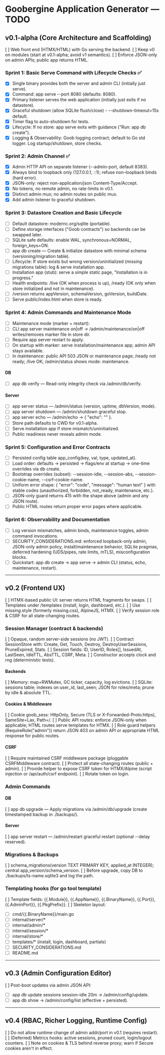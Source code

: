 # Goobergine Application Generator — TODO

## v0.1-alpha (Core Architecture and Scaffolding)
[ ] Web front end (HTMX/HTML) with Go serving the backend.
[ ] Keep v0 on modules (start at v0.1-alpha; avoid v1 semantics).
[ ] Enforce JSON-only on admin APIs; public app returns HTML.

### Sprint 1: Basic Serve Command with Lifecycle Checks ✅
- [x] Single binary provides both the server and admin CLI (initially just serve).
- [x] Command: app serve --port 8080 (defaults: 8080).
- [x] Primary listener serves the web application (initially just exits if no datastore).
- [x] Graceful shutdown (allow SQLite flush/close) - --shutdown-timeout=15s default.
- [x] Timer flag to auto-shutdown for tests.
- [x] Lifecycle: If no store: app serve exits with guidance ("Run: app db create").
- [x] Logging & Observability: Goob logging contract; default to Go std logger. Log startup/shutdown, store checks.

### Sprint 2: Admin Channel ✅
- [x] Admin HTTP API on separate listener (--admin-port, default 8383).
- [x] Always bind to loopback only (127.0.0.1, ::1); refuse non-loopback binds (hard error).
- [x] JSON-only: reject non-application/json Content-Type/Accept.
- [x] No tokens, no remote admin, no rate-limits in v0.1.
- [x] Distinct admin mux; no admin routes on public mux.
- [x] Add admin listener to graceful shutdown.

### Sprint 3: Datastore Creation and Basic Lifecycle
- [ ] Default datastore: modernc.org/sqlite (portable).
- [ ] Define storage interfaces ("Goob contracts") so backends can be swapped later.
- [ ] SQLite safe defaults: enable WAL, synchronous=NORMAL, foreign_keys=ON.
- [ ] app db create — Create & initialize datastore with minimal schema (versioning/migration table).
- [ ] Lifecycle: If store exists but wrong version/uninitialized (missing migrations table): log & serve installation app.
- [ ] Installation app (stub): serve a simple static page, "Installation is in progress."
- [ ] Health endpoints: /live (OK when process is up), /ready (OK only when store initialized and not in maintenance).
- [ ] /version returns appVersion, schemaVersion, goVersion, buildDate.
- [ ] Serve public/index.html when store is ready.

### Sprint 4: Admin Commands and Maintenance Mode
- [ ] Maintenance mode (marker + restart):
- [ ] CLI app server maintenance on|off → /admin/maintenance/on|off writes/removes marker file in store dir.
- [ ] Require app server restart to apply.
- [ ] On startup with marker: serve installation/maintenance app; admin API stays available.
- [ ] In maintenance: public API 503 JSON or maintenance page; /ready not ready; /live OK; /admin/status shows mode: maintenance.
#### DB
- [ ] app db verify — Read-only integrity check via /admin/db/verify.
#### Server
- [ ] app server status — /admin/status (version, uptime, dbVersion, mode).
- [ ] app server shutdown — /admin/shutdown graceful stop.
- [ ] app server echo <text> — /admin/echo → { "echo": "<text>" }.
- [ ] Store path defaults to CWD for v0.1-alpha.
- [ ] Serve installation app if store mismatch/uninitialized.
- [ ] Public readiness never reveals admin mode.

### Sprint 5: Configuration and Error Contracts
- [ ] Persisted config table app_config(key, val, type, updated_at).
- [ ] Load order: defaults → persisted → flags/env at startup → one-time overrides via db create.
- [ ] Bootstrap overrides (subset): --session-idle, --session-abs, --session-cookie-name, --csrf-cookie-name.
- [ ] Uniform error shape: { "error": "code", "message": "human text" } with stable codes (unauthorized, forbidden, not_ready, maintenance, etc.).
- [ ] JSON-only guard returns 415 with the shape above (admin and any JSON route).
- [ ] Public HTML routes return proper error pages where applicable.

### Sprint 6: Observability and Documentation
- [ ] Log version mismatches, admin binds, maintenance toggles, admin command invocations.
- [ ] SECURITY_CONSIDERATIONS.md: enforced loopback-only admin, JSON-only admin policy, install/maintenance behavior, SQLite pragmas, deferred hardening (UDS/pipes, rate limits, mTLS), misconfiguration blocks.
- [ ] Quickstart: app db create → app serve → admin CLI (status, echo, maintenance, restart).

---

## v0.2 (Frontend UX)
[ ] HTMX-based public UI: server returns HTML fragments for swaps.
[ ] Templates under /templates (install, login, dashboard, etc.).
[ ] Use missing.style (formerly missing.css), AlpineJS, HTMX.
[ ] Verify session role & CSRF for all state-changing routes.

### Session Manager (contract & backends)
[ ] Opaque, random server-side sessions (no JWT).
[ ] Contract SessionStore with: Create, Get, Touch, Destroy, DestroyUserSessions, PruneExpired, Stats.
[ ] Session fields: ID, UserID, Roles[], IssuedAt, LastSeen, IdleTTL, AbsTTL, CSRF, Meta.
[ ] Constructor accepts clock and rng (deterministic tests).

#### Backends
[ ] Memory: map+RWMutex, GC ticker, capacity, log evictions.
[ ] SQLite: sessions table; indexes on user_id, last_seen; JSON for roles/meta; prune by idle & absolute TTL.

#### Cookies & Middleware
[ ] Cookie goob_sess: HttpOnly, Secure (TLS or X-Forwarded-Proto:https), SameSite=Lax, Path=/.
[ ] Public API routes: enforce JSON-only when applicable; HTML routes serve templates for HTMX.
[ ] Role guard helpers (RequireRole("admin")) return JSON 403 on admin API or appropriate HTML response for public routes.

#### CSRF
[ ] Require maintained CSRF middleware package (pluggable CSRFMiddleware contract).
[ ] Protect all state-changing routes (public + admin).
[ ] Provide helper to expose CSRF token for HTMX/Alpine (script injection or /api/auth/csrf endpoint).
[ ] Rotate token on login.

### Admin Commands
#### DB
[ ] app db upgrade — Apply migrations via /admin/db/upgrade (create timestamped backup in ./backups/).

#### Server
[ ] app server restart — /admin/restart graceful restart (optional --delay reserved).

### Migrations & Backups
[ ] schema_migrations(version TEXT PRIMARY KEY, applied_at INTEGER); central app_version/schema_version.
[ ] Before upgrade, copy DB to ./backups/ts-name.sqlite3 and log the path.

### Templating hooks (for go tool template)
[ ] Template fields: {{.Module}}, {{.AppName}}, {{.BinaryName}}, {{.Port}}, {{.AdminPort}}, {{.PkgPrefix}}.
[ ] Skeleton layout:
- [ ] cmd/{{.BinaryName}}/main.go
- [ ] internal/server/*
- [ ] internal/admin/*
- [ ] internal/session/*
- [ ] internal/store/*
- [ ] templates/* (install, login, dashboard, partials)
- [ ] SECURITY_CONSIDERATIONS.md
- [ ] README.md

---

## v0.3 (Admin Configuration Editor)
[ ] Post-boot updates via admin JSON API:
- [ ] app db update sessions session-idle 20m → /admin/config/update.
- [ ] app db show → /admin/config/list (effective + persisted).

---

## v0.4 (RBAC, Richer Logging, Runtime Config)
[ ] Do not allow runtime change of admin addr/port in v0.1 (requires restart).
[ ] (Deferred) Metrics hooks: active sessions, pruned count, login/logout counters.
[ ] Note on cookies & TLS behind reverse proxy; warn if Secure cookies aren't in effect.
